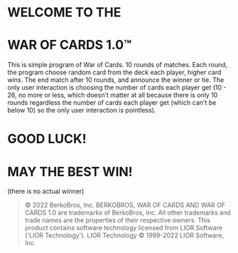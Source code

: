 # WELCOME TO THE
# WAR OF CARDS 1.0™
This is simple program of War of Cards.
10 rounds of matches.
Each round, the program choose random card from the deck each player, higher card wins.
The end match after 10 rounds, and announce the winner or tie.
The only user interaction is choosing the number of cards each player get (10 - 26, no more or less, which doesn't matter at all because there is only 10 rounds regardless the number of cards each player get (which can't be below 10) so the only user interaction is pointless).

# GOOD LUCK!
# MAY THE BEST WIN!
(there is no actual winner)



> © 2022 BerkoBros, Inc. BERKOBROS, WAR OF CARDS AND WAR OF CARDS 1.0 are trademarks of BerkoBros, Inc. All other trademarks and trade names are the properties of their respective owners. This product contains software technology licensed from LIOR Software ('LIOR Technology'). LIOR Technology © 1999-2022 LIOR Software, Inc.
